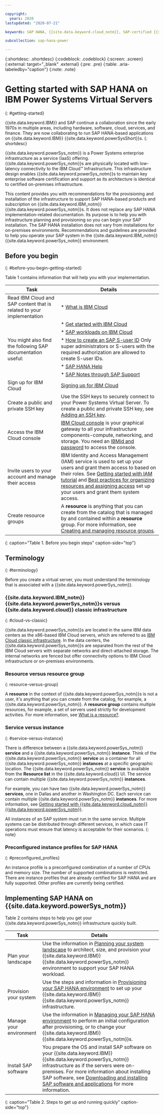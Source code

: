 ```yaml
---

copyright:
  years: 2020
lastupdated: "2020-07-21"

keywords: SAP HANA, {{site.data.keyword.cloud_notm}}, SAP-certified {{site.data.keyword.powerSys_notm}}, {{site.data.keyword.powerSysShort}}, {{site.data.keyword.powerSys_notm}}

subcollection: sap-hana-power

---
```


{:shortdesc: .shortdesc}
{:codeblock: .codeblock}
{:screen: .screen}
{:external: target="_blank" .external}
{:pre: .pre}
{:table: .aria-labeledby="caption"}
{:note: .note}

# Getting started with SAP HANA on IBM Power Systems Virtual Servers
{: #getting-started}

{{site.data.keyword.IBM}} and SAP continue a collaboration since the early 1970s in multiple areas, including hardware, software, cloud, services, and finance. They are now collaborating to run SAP HANA-based applications on {{site.data.keyword.IBM}} {{site.data.keyword.powerSysShort}}s.
{: shortdesc}

{{site.data.keyword.powerSys_notm}} is a Power Systems enterprise infrastructure as a service (IaaS) offering. {{site.data.keyword.powerSys_notm}}s are physically located with low-latency connectivity to the IBM Cloud&trade; Infrastructure. This infrastructure design enables {{site.data.keyword.powerSys_notm}}s to maintain key enterprise software certification and support as its architecture is identical to certified on-premises infrastructure.

This content provides you with recommendations for the provisioning and installation of the infrastructure to support SAP HANA-based products and subscription on {{site.data.keyword.IBM_notm}} {{site.data.keyword.powerSys_notm}}s. It does not replace any SAP HANA implementation-related documentation. Its purpose is to help you with infrastructure planning and provisioning so you can begin your SAP installation. The SAP HANA installation does not vary from installations for on-premises environments. Recommendations and guidelines are provided to help you operate your SAP system in the {{site.data.keyword.IBM_notm}} {{site.data.keyword.powerSys_notm}} environment.

## Before you begin
{: #before-you-begin-getting-started}

Table 1 contains information that will help you with your implementation.

| Task | Details |
| ----- | ----- |
| Read IBM Cloud and SAP content that is related to your implementation | * [What is IBM Cloud](https://www.ibm.com/cloud) |
| | * [Get started with IBM Cloud](https://www.ibm.com/cloud/get-started) |
| | * [SAP workloads on IBM Cloud](https://www.ibm.com/cloud/sap/certified-infrastructure)|
| You might also find the following SAP documentation useful:  | * [How to create an SAP S-user ID](https://www.youtube.com/watch?v=4wICiRTP8u0/) Only super administrators or S-users with the required authorization are allowed to create S-user IDs. |
| | * [SAP HANA Help](https://help.sap.com/viewer/product/SAP_HANA_PLATFORM/2.0.04/en-US) |
| | * [SAP Notes through SAP Support](https://support.sap.com/en/index.html) |
| Sign up for IBM Cloud | [Signing up for IBM Cloud](/docs/account/adminpublic.html#signing-up-for-ibm-cloud) |
| Create a public and private SSH key | Use the SSH keys to securely connect to your Power Systems Virtual Server. To create a public and private SSH key, see [Adding an SSH key](/docs/ssh-keys?topic=ssh-keys-adding-an-ssh-key). |
| Access the IBM Cloud console | [IBM Cloud console](https://cloud.ibm.com) is your graphical gateway to all your infrastructure components-compute, networking, and storage. You need an [IBMid and password](/docs/account?topic=account-signup#signing-up-for-ibm-cloud) to access the console. |
| Invite users to your account and manage their access | IBM Identity and Access Management (IAM) service is used to set up your users and grant them access to based on their roles. See [Getting started with IAM tutorial](/docs/iam?topic=iam-getstarted) and [Best practices for organizing resources and assigning access](/docs/account?topic=account-account_setup) set up your users and grant them system access. |
| Create resource groups | A **resource** is anything that you can create from the catalog that is managed by and contained within a **resource** group. For more information, see [Creating and managing resource groups](/docs/resources?topic=resources-rgs).
{: caption="Table 1. Before you begin steps" caption-side="top"}

## Terminology
{: #terminology}

Before you create a virtual server, you must understand the terminology that is associated with a {{site.data.keyword.powerSys_notm}}.

### {{site.data.keyword.IBM_notm}} {{site.data.keyword.powerSys_notm}}s versus {{site.data.keyword.cloud}} classic infrastructure
{: #cloud-vs-classic}

{{site.data.keyword.powerSys_notm}}s are located in the same IBM data centers as the x86-based IBM Cloud servers, which are referred to as [IBM Cloud classic infrastructure](/docs/cloud-infrastructure?topic=cloud-infrastructure-compare-infrastructure). In the data centers, the {{site.data.keyword.powerSys_notm}}s are separated from the rest of the IBM Cloud servers with separate networks and direct-attached storage. The internal networks are fenced but offer connectivity options to IBM Cloud infrastructure or on-premises environments.

### Resource versus resource group
{: resource-versus-group}

A **resource** in the context of {{site.data.keyword.powerSys_notm}}s is not a user, it's anything that you can create from the catalog, for example, a {{site.data.keyword.powerSys_notm}}. A **resource group** contains multiple resources, for example, a set of servers used strictly for development activities. For more information, see [What is a resource?](/docs/resources?topic=resources-resource).

### Service versus instance
{: #service-versus-instance}

There is difference between a {{site.data.keyword.powerSys_notm}} **service** and a {{site.data.keyword.powerSys_notm}} **instance**. Think of the {{site.data.keyword.powerSys_notm}} **service** as a container for all {{site.data.keyword.powerSys_notm}} **instances** at a specific geographic location. The {{site.data.keyword.powerSys_notm}} **service** is available from the **Resource list** in the {{site.data.keyword.cloud}} UI. The service can contain multiple {{site.data.keyword.powerSys_notm}} **instances**.

For example, you can have two {{site.data.keyword.powerSys_notm}} **services**, one in Dallas and another in Washington DC. Each service can contain multiple {{site.data.keyword.powerSys_notm}} **instances**. For more information, see [Getting started with {{site.data.keyword.cloud_notm}} {{site.data.keyword.powerSys_notm}}](/docs/power-iaas?topic=power-iaas-getting-started).

All instances of an SAP system must run in the same service. Multiple systems can be distributed through different services, in which case IT operations must ensure that latency is acceptable for their scenarios.
{: note}

### Preconfigured instance profiles for SAP HANA
{: #preconfigured_profiles}

An instance profile is a preconfigured combination of a number of CPUs and memory size. The number of supported combinations is restricted. There are instance profiles that are already certified for SAP HANA and are fully supported. Other profiles are currently being certified.

## Implementing SAP HANA on {{site.data.keyword.powerSys_notm}}

Table 2 contains steps to help you get your {{site.data.keyword.powerSys_notm}} infrastructure quickly built.

| Task | Details |
| ----- | ----- |
| Plan your landscape | Use the information in [Planning your system landscape](/docs/sap-hana-power?topic=sap-hana-power-planning-your-system-landscape) to architect, size, and provision your {{site.data.keyword.IBM}} {{site.data.keyword.powerSys_notm}} environment to support your SAP HANA workload. |
| Provision your system | Use the steps and information in [Provisioning your SAP HANA environment](/docs/sap-hana-power?topic=sap-hana-power-provision_environment) to set up your {{site.data.keyword.IBM}} {{site.data.keyword.powerSys_notm}} infrastructure. |
| Manage your environment | Use the information in [Managing your SAP HANA environment](/docs/sap-hana-power?topic=sap-hana-power-manage_environment) to perform an initial configuration after provisioning, or to change your {{site.data.keyword.IBM}} {{site.data.keyword.powerSys_notm}}s. |
| Install SAP software | You prepare the OS and install SAP software on your {{site.data.keyword.IBM}} {{site.data.keyword.powerSys_notm}} infrastructure as if the servers were on-premises. For more information about installing SAP software, see [Downloading and installing SAP software and applications](/docs/sap-hana-power?topic=sap-hana-power-download_and_install) for more information. |
{: caption="Table 2. Steps to get up and running quickly" caption-side="top"}

